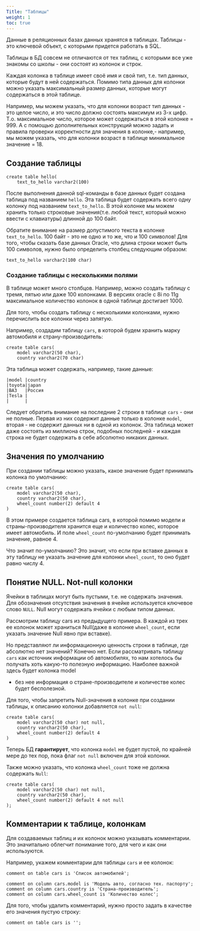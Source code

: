 ```yaml
---
Title: "Таблицы"
weight: 1
toc: true
---
```


Данные в реляционных базах данных хранятся в таблицах. Таблицы - это
ключевой объект, с которыми придется работать в SQL.

Таблицы в БД совсем не отличаются от тех таблиц, с которыми все уже
знакомы со школы - они состоят из колонок и строк.

Каждая колонка в таблице имеет своё имя и свой тип, т.е. тип данных,
которые будут в ней содержаться. Помимо типа данных для колонки можно
указать максимальный размер данных, которые могут содержаться в этой
таблице.

Например, мы можем указать, что для колонки возраст тип данных - это
целое число, и это число должно состоять максимум из 3-х цифр. Т.о.
максимальное число, которое может содержаться в этой колонке = 999. А с
помощью дополнительных конструкций можно задать и правила проверки
корректности для значения в колонке,- например, мы можем указать, что
для колонки возраст в таблице минимальное значение = 18.

## Создание таблицы

    create table hello(
        text_to_hello varchar2(100)

После выполнения данной sql-команды в базе данных будет создана таблица
под названием `hello`. Эта таблица будет содержать всего одну колонку
под названием `text_to_hello`. В этой колонке мы можем хранить только
строковые значения(т.е. любой текст, который можно ввести с клавиатуры)
длинной до 100 байт.

Обратите внимание на размер допустимого текста в колонке
`text_to_hello`. 100 байт - это не одно и то же, что и 100 символов! Для
того, чтобы сказать базе данных Oracle, что длина строки может быть 100
символов, нужно было определить столбец следующим образом:

    text_to_hello varchar2(100 char)

### Создание таблицы с несколькими полями

В таблице может много столбцов. Например, можно создать таблицу с тремя,
пятью или даже 100 колонками. В версиях oracle с 8i по 11g максимальное
количество колонок в одной таблице достигает 1000.

Для того, чтобы создать таблицу с несколькими колонками, нужно
перечислить все колонки через запятую.

Например, создадим таблицу `cars`, в которой будем хранить марку
автомобиля и страну-производитель:

    create table cars(
        model varchar2(50 char),
        country varchar2(70 char)

Эта таблица может содержать, например, такие данные:

    |model |country
    |toyota|japan
    |ВАЗ   |Россия
    |Tesla |
    |      |

Следует обратить внимание на последние 2 строки в таблице `cars` - они
не полные. Первая из них содержит данные только в колонке `model`,
вторая - не содержит данных ни в одной из колонок. Эта таблица может
даже состоять из миллиона строк, подобных последней - и каждая строка не
будет содержать в себе абсолютно никаких данных.

## Значения по умолчанию

При создании таблицы можно указать, какое значение будет принимать
колонка по умолчанию:

    create table cars(
        model varchar2(50 char),
        country varchar2(50 char),
        wheel_count number(2) default 4
    )

В этом примере создается таблица cars, в которой помимо модели и
страны-производителя хранится еще и количество колес, которое имеет
автомобиль. И поле `wheel_count` по-умолчанию будет принимать значение,
равное 4.

Что значит по-умолчанию? Это значит, что если при вставке данных в эту
таблицу не указать значение для колонки `wheel_count`, то оно будет
равно числу 4.

## Понятие NULL. Not-null колонки

Ячейки в таблицах могут быть пустыми, т.е. не содержать значения. Для
обозначения отсутствия значения в ячейке используется ключевое слово
`NULL`. Null могут содержать ячейки с любым типом данных.

Рассмотрим таблицу cars из предыдущего примера. В каждой из трех ее
колонок может храниться Null(даже в колонке `wheel_count`, если указать
значение Null явно при вставке).

Но представляют ли информационную ценность строки в таблице, где
абсолютно нет значений? Конечно нет. Если рассматривать таблицу `cars`
как источник информации об автомобилях, то нам хотелось бы получать хоть
какую-то полезную информацию. Наиболее важной здесь будет колонка model
- без нее информация о стране-производителе и количестве колес будет
бесполезной.

Для того, чтобы запретить Null-значения в колонке при создании таблицы,
к описанию колонки добавляется `not null`:

    create table cars(
        model varchar2(50 char) not null,
        country varchar2(50 char),
        wheel_count number(2) default 4
    )

Теперь БД **гарантирует**, что колонка `model` не будет пустой, по
крайней мере до тех пор, пока флаг `not null` включен для этой колонки.

Также можно указать, что колонка `wheel_count` тоже не должна содержать
`Null`:

    create table cars(
        model varchar2(50 char) not null,
        country varchar2(50 char),
        wheel_count number(2) default 4 not null
    );

## Комментарии к таблице, колонкам

Для создаваемых таблиц и их колонок можно указывать комментарии. Это
значитально облегчит понимание того, для чего и как они используются.

Например, укажем комментарии для таблицы `cars` и ее колонок:

    comment on table cars is 'Список автомобилей';

    comment on column cars.model is 'Модель авто, согласно тех. паспорту';
    comment on column cars.country is 'Страна-производитель';
    comment on column cars.wheel_count is 'Количество колес';

Для того, чтобы удалить комментарий, нужно просто задать в качестве его
значения пустую строку:

    comment on table cars is '';
